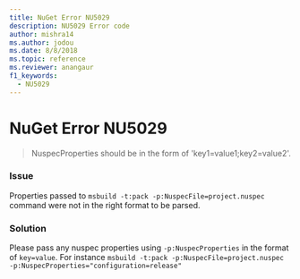 ```yaml
---
title: NuGet Error NU5029
description: NU5029 Error code
author: mishra14
ms.author: jodou
ms.date: 8/8/2018
ms.topic: reference
ms.reviewer: anangaur
f1_keywords: 
  - NU5029
---
```


# NuGet Error NU5029
> NuspecProperties should be in the form of 'key1=value1;key2=value2'.

### Issue

Properties passed to `msbuild -t:pack -p:NuspecFile=project.nuspec` command were not in the right format to be parsed.


### Solution

Please pass any nuspec properties using `-p:NuspecProperties` in the format of `key=value`. For instance `msbuild -t:pack -p:NuspecFile=project.nuspec -p:NuspecProperties="configuration=release"`

